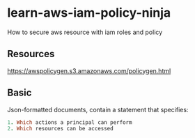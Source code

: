 # learn-aws-iam-policy-ninja
How to secure aws resource with iam roles and policy

## Resources

https://awspolicygen.s3.amazonaws.com/policygen.html

## Basic
Json-formatted documents, contain a statement that specifies:
```ruby
1. Which actions a principal can perform
2. Which resources can be accessed
```
